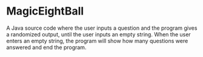# MagicEightBall
A Java source code where the user inputs a question and the program gives a randomized output, until the user inputs an empty string. When the user enters an empty string, the program will show how many questions were answered and end the program.
